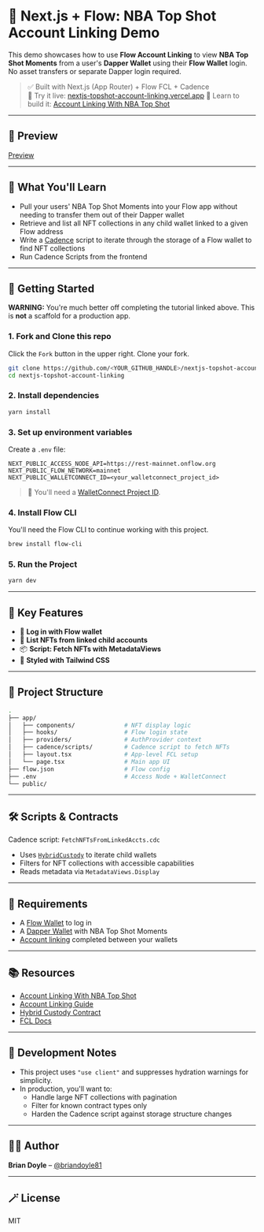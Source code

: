 # 🏀 Next.js + Flow: NBA Top Shot Account Linking Demo

This demo showcases how to use **Flow Account Linking** to view **NBA Top Shot Moments** from a user's **Dapper Wallet** using their **Flow Wallet** login. No asset transfers or separate Dapper login required.

> ✅ Built with Next.js (App Router) + Flow FCL + Cadence  
> 🔗 Try it live: [nextjs-topshot-account-linking.vercel.app](https://nextjs-topshot-account-linking.vercel.app)
> 🧠 Learn to build it: [Account Linking With NBA Top Shot](https://developers.flow.com/build/guides/account-linking-with-dapper)

---

## 📸 Preview

[Preview](./preview.png)

---

## 🧠 What You'll Learn

- Pull your users' NBA Top Shot Moments into your Flow app without needing to transfer them out of their Dapper wallet
- Retrieve and list all NFT collections in any child wallet linked to a given Flow address
- Write a [Cadence](https://cadence-lang.org) script to iterate through the storage of a Flow wallet to find NFT collections
- Run Cadence Scripts from the frontend

---

## 🚀 Getting Started

**WARNING:** You're much better off completing the tutorial linked above.  This is **not** a scaffold for a production app.

### 1. Fork and Clone this repo

Click the `Fork` button in the upper right.  Clone your fork.

```bash
git clone https://github.com/<YOUR_GITHUB_HANDLE>/nextjs-topshot-account-linking.git
cd nextjs-topshot-account-linking
```

### 2. Install dependencies

```bash
yarn install
```

### 3. Set up environment variables

Create a `.env` file:

```env
NEXT_PUBLIC_ACCESS_NODE_API=https://rest-mainnet.onflow.org
NEXT_PUBLIC_FLOW_NETWORK=mainnet
NEXT_PUBLIC_WALLETCONNECT_ID=<your_walletconnect_project_id>
```

> 🔐 You'll need a [WalletConnect Project ID](https://cloud.walletconnect.com/).

### 4. Install Flow CLI

You'll need the Flow CLI to continue working with this project.

```bash
brew install flow-cli
```

### 5. Run the Project

```bash
yarn dev
```

---

## 🧩 Key Features

- 🔐 **Log in with Flow wallet**
- 🔄 **List NFTs from linked child accounts**
- 📦 **Script: Fetch NFTs with MetadataViews**
- 💅 **Styled with Tailwind CSS**

---

## 📁 Project Structure

```bash
.
├── app/
│   ├── components/              # NFT display logic
│   ├── hooks/                   # Flow login state
│   ├── providers/               # AuthProvider context
│   ├── cadence/scripts/         # Cadence script to fetch NFTs
│   ├── layout.tsx               # App-level FCL setup
│   └── page.tsx                 # Main app UI
├── flow.json                    # Flow config
├── .env                         # Access Node + WalletConnect
└── public/
```

---

## 🛠 Scripts & Contracts

Cadence script: `FetchNFTsFromLinkedAccts.cdc`

- Uses [`HybridCustody`](https://github.com/onflow/hybrid-custody) to iterate child wallets
- Filters for NFT collections with accessible capabilities
- Reads metadata via `MetadataViews.Display`

---

## 👛 Requirements

- A [Flow Wallet](https://wallet.flow.com) to log in
- A [Dapper Wallet](https://meetdapper.com) with NBA Top Shot Moments
- [Account linking](https://support.meetdapper.com/hc/en-us/articles/20744347884819-Account-Linking-and-FAQ) completed between your wallets

---

## 📚 Resources

- [Account Linking With NBA Top Shot](https://developers.flow.com/build/guides/account-linking-with-dapper)
- [Account Linking Guide](https://developers.flow.com/build/guides/account-linking-with-dapper)
- [Hybrid Custody Contract](https://github.com/onflow/hybrid-custody)
- [FCL Docs](https://developers.flow.com/tools/clients/fcl-js)

---

## 🧪 Development Notes

- This project uses `"use client"` and suppresses hydration warnings for simplicity.
- In production, you'll want to:
  - Handle large NFT collections with pagination
  - Filter for known contract types only
  - Harden the Cadence script against storage structure changes

---

## 🧑‍💻 Author

**Brian Doyle** – [@briandoyle81](https://github.com/briandoyle81)

---

## 🪄 License

MIT
